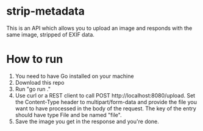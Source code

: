 # strip-metadata

This is an API which allows you to upload an image and responds with the same image, stripped of EXIF data.

# How to run

1. You need to have Go installed on your machine
2. Download this repo
3. Run "go run ."
4. Use curl or a REST client to call POST http://localhost:8080/upload. Set the Content-Type header to multipart/form-data and provide the file you want to have processed in the body of the request. The key of the entry should have type File and be named "file".
5. Save the image you get in the response and you're done. 
